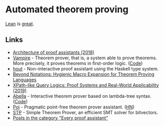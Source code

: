 # Automated theorem proving

[Lean](lean.md) is [great](https://www.youtube.com/watch?v=Dp-mQ3HxgDE).

## Links

* [Architecture of proof assistants \(2018\)](https://jiggerwit.wordpress.com/2018/04/14/the-architecture-of-proof-assistants/)
* [Vampire](https://vprover.github.io/) - Theorem prover, that is, a system able to prove theorems. More precisely, it proves theorems in first-order logic. \([Code](https://github.com/vprover/vampire)\)
* [hout](https://github.com/ivanbakel/hout-prover) - Non-interactive proof assistant using the Haskell type system.
* [Beyond Notations: Hygienic Macro Expansion for Theorem Proving Languages](https://arxiv.org/pdf/2001.10490.pdf)
* [XPath-like Query Logics: Proof Systems and Real-World Applicability \(2019\)](https://tel.archives-ouvertes.fr/tel-02276423/document)
* [Abella](http://abella-prover.org/) - Interactive theorem prover based on lambda-tree syntax. \([Code](https://github.com/abella-prover/abella)\)
* [Poi](https://github.com/advancedresearch/poi) - Pragmatic point-free theorem prover assistant. \([HN](https://news.ycombinator.com/item?id=23193859)\)
* [STP](https://github.com/stp/stp) - Simple Theorem Prover, an efficient SMT solver for bitvectors.
* [Posts in the category "Every proof assistant"](http://math.andrej.com/category/every-proof-assistant/)

